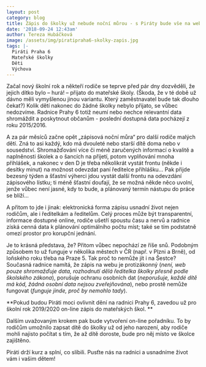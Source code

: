 ```yaml
---
layout: post
category: blog
title: Zápis do školky už nebude noční můrou - s Piráty bude vše na webu
date: '2018-09-24 12:43am'
author: Tereza Hubáčková
image: /assets/img/piratipraha6-skolky-zapis.jpg
tags: |-
  Piráti Praha 6
  Mateřské školky
  Děti
  Výchova
---
```

Začal nový školní rok a někteří rodiče se teprve před pár dny dozvěděli, že jejich dítko bylo – hurá! – přijato do mateřské školy. (Škoda, že v té době už dávno měli vymyšlenou jinou variantu. Který zaměstnavatel bude tak dlouho čekat?) Kolik dětí nakonec do žádné školky nebylo přijato, se vůbec nedozvíme. Radnice Prahy 6 totiž neumí nebo nechce relevantní data shromáždit a poskytnout občanům - poslední dostupná data pocházejí z roku 2015/2016. 

A za pár měsíců začne opět „zápisová noční můra“ pro další rodiče malých dětí. Zná to asi každý, kdo má dvouleté nebo starší dítě doma nebo v sousedství. Shromažďování více či méně zaručených informací o kvalitě a naplněnosti školek a o šancích na přijetí, potom vyplňování mnoha přihlášek, a nakonec v den D je třeba několikrát vystát frontu (někde i desítky minut) na možnost odevzdat paní ředitelce přihlášku… Pak přijde bezesný týden a šťastní výherci jdou vystát další frontu na odevzdání zápisového lístku; ti méně šťastní doufají, že se možná někde něco uvolní, jenže vůbec není jasné, kdy to bude, a plánovaný termín nástupu do práce se blíží…

A přitom to jde i jinak: elektronická forma zápisu usnadní život nejen rodičům, ale i ředitelkám a ředitelům. Celý proces může být transparentní, informace dostupné online, rodiče ušetří spoustu času a nervů a radnice získá cenná data k plánování optimálního počtu míst; také se tím podstatně omezí prostor pro korupční jednání. 

Je to krásná představa, že? Přitom vůbec nepochází ze říše snů. Podobným způsobem to už funguje v několika městech v ČR (např. v Plzni a Brně), od loňského roku třeba na Praze 5. Tak proč to nemůže jít i na Šestce? Současná radnice namítá, že zápis na webu je protizákonný (_není, web pouze shromažďuje data, rozhodnutí dělá ředitelka školky přesně podle školského zákona_), porušuje ochranu osobních dat (_neporušuje, každé dítě má kód, žádná osobní data nejsou zveřejňována_), nebo prostě nemůže fungovat (_funguje jinde, proč by nemohlo tady_).

**Pokud budou Piráti moci ovlivnit dění na radnici Prahy 6, zavedou už pro školní rok 2019/2020 on-line zápis do mateřských škol.**

Dalším uvažovaným krokem pak bude vytvoření on-line pořadníku. To by rodičům umožnilo zapsat dítě do školky už od jeho narození, aby rodiče mohli najisto počítat s tím, že až dítě doroste, bude pro něj místo ve školce zajištěno.

Piráti drží kurz a splní, co slíbili. Pusťte nás na radnici a usnadníme život vám i vašim dětem!
